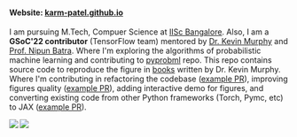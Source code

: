 #### Website: [karm-patel.github.io](https://karm-patel.github.io/)
I am pursuing M.Tech, Compuer Science at [IISc Bangalore](https://iisc.ac.in/).
Also, I am a **GSoC'22 contributor** (TensorFlow team) mentored by [Dr. Kevin Murphy](https://www.cs.ubc.ca/~murphyk/) and [Prof. Nipun Batra](https://nipunbatra.github.io/). Where I'm exploring the algorithms of probabilistic machine learning and contributing to [pyprobml](https://github.com/probml/pyprobml) repo. This repo contains source code to reproduce the figure in [books](https://probml.github.io/pml-book/) written by Dr. Kevin Murphy. Where I'm contributing in refactoring the codebase ([example PR](https://github.com/probml/pyprobml/pull/807)), improving figures quality ([example PR](https://github.com/probml/pyprobml/pull/713)), adding interactive demo for figures, and converting existing code from other Python frameworks (Torch, Pymc, etc) to JAX ([example PR](https://github.com/probml/pyprobml/issues/694#issuecomment-1095150779)). 

<a href="https://github.com/anuraghazra/github-readme-stats">
<img align="left" src="https://github-readme-stats.vercel.app/api?username=karm-patel&count_private=true&show_icons=true&theme=radical" />
</a>
<a href="https://github.com/anuraghazra/convoychat">
<img align="center" src="https://github-readme-stats.vercel.app/api/top-langs/?username=karm-patel&layout=compact" />
</a>
